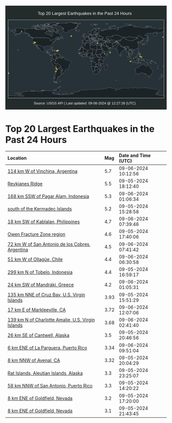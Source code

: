 ![Map](./map.png)

# Top 20 Largest Earthquakes in the Past 24 Hours

| Location | Mag | Date and Time (UTC) |
|:---|:---|:---|
| [114 km W of Vinchina, Argentina](https://earthquake.usgs.gov/earthquakes/eventpage/us6000nq0y) | 5.7 | 09-06-2024 10:12:56 |
| [Reykjanes Ridge](https://earthquake.usgs.gov/earthquakes/eventpage/us6000npwm) | 5.5 | 09-05-2024 18:12:40 |
| [168 km SSW of Pagar Alam, Indonesia](https://earthquake.usgs.gov/earthquakes/eventpage/us6000npz9) | 5.3 | 09-06-2024 01:06:34 |
| [south of the Kermadec Islands](https://earthquake.usgs.gov/earthquakes/eventpage/us6000npv3) | 5.2 | 09-05-2024 15:28:58 |
| [18 km SW of Kablalan, Philippines](https://earthquake.usgs.gov/earthquakes/eventpage/us6000nq0g) | 4.7 | 09-06-2024 07:39:46 |
| [Owen Fracture Zone region](https://earthquake.usgs.gov/earthquakes/eventpage/us6000npwj) | 4.6 | 09-05-2024 17:40:06 |
| [72 km W of San Antonio de los Cobres, Argentina](https://earthquake.usgs.gov/earthquakes/eventpage/us6000nq0d) | 4.5 | 09-06-2024 07:41:42 |
| [51 km W of Ollagüe, Chile](https://earthquake.usgs.gov/earthquakes/eventpage/us6000nq08) | 4.4 | 09-06-2024 06:30:58 |
| [299 km N of Tobelo, Indonesia](https://earthquake.usgs.gov/earthquakes/eventpage/us6000npw9) | 4.4 | 09-05-2024 16:59:17 |
| [24 km SW of Mandráki, Greece](https://earthquake.usgs.gov/earthquakes/eventpage/us6000npz7) | 4.2 | 09-06-2024 01:05:31 |
| [135 km NNE of Cruz Bay, U.S. Virgin Islands](https://earthquake.usgs.gov/earthquakes/eventpage/pr2024249001) | 3.93 | 09-05-2024 15:51:29 |
| [17 km E of Markleeville, CA](https://earthquake.usgs.gov/earthquakes/eventpage/nc75058116) | 3.72 | 09-06-2024 12:07:06 |
| [139 km N of Charlotte Amalie, U.S. Virgin Islands](https://earthquake.usgs.gov/earthquakes/eventpage/pr2024250000) | 3.68 | 09-06-2024 02:41:40 |
| [26 km SE of Cantwell, Alaska](https://earthquake.usgs.gov/earthquakes/eventpage/ak024bg502ak) | 3.5 | 09-05-2024 20:46:56 |
| [6 km ENE of La Parguera, Puerto Rico](https://earthquake.usgs.gov/earthquakes/eventpage/pr2024250001) | 3.34 | 09-06-2024 09:51:04 |
| [8 km NNW of Avenal, CA](https://earthquake.usgs.gov/earthquakes/eventpage/nc75057881) | 3.32 | 09-05-2024 20:04:29 |
| [Rat Islands, Aleutian Islands, Alaska](https://earthquake.usgs.gov/earthquakes/eventpage/ak024bg6nsgu) | 3.3 | 09-05-2024 23:25:07 |
| [58 km NNW of San Antonio, Puerto Rico](https://earthquake.usgs.gov/earthquakes/eventpage/pr71459353) | 3.3 | 09-05-2024 14:20:22 |
| [8 km ENE of Goldfield, Nevada](https://earthquake.usgs.gov/earthquakes/eventpage/nn00884108) | 3.2 | 09-05-2024 17:20:00 |
| [8 km ENE of Goldfield, Nevada](https://earthquake.usgs.gov/earthquakes/eventpage/nn00884163) | 3.1 | 09-05-2024 21:43:45 |
